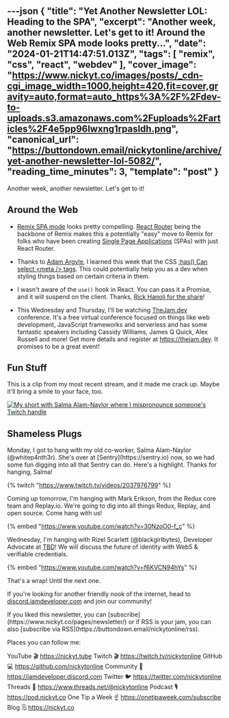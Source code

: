---json
{
  "title": "Yet Another Newsletter LOL: Heading to the SPA",
  "excerpt": "Another week, another newsletter. Let's get to it!  Around the Web    Remix SPA mode looks pretty...",
  "date": "2024-01-21T14:47:51.013Z",
  "tags": [
    "remix",
    "css",
    "react",
    "webdev"
  ],
  "cover_image": "https://www.nickyt.co/images/posts/_cdn-cgi_image_width=1000,height=420,fit=cover,gravity=auto,format=auto_https%3A%2F%2Fdev-to-uploads.s3.amazonaws.com%2Fuploads%2Farticles%2F4e5pp96lwxng1rpasldh.png",
  "canonical_url": "https://buttondown.email/nickytonline/archive/yet-another-newsletter-lol-5082/",
  "reading_time_minutes": 3,
  "template": "post"
}
---

<p>Another week, another newsletter. Let's get to it!</p>
<h2>Around the Web</h2>
<ul>
<li><a href="https://remix.run/docs/en/main/future/spa-mode?utm_source=nickytonline&amp;utm_medium=email&amp;utm_campaign=yet-another-newsletter-lol-5082" target="_blank">Remix SPA mode</a> looks pretty compelling. <a href="https://reactrouter.com/en/main?utm_source=nickytonline&amp;utm_medium=email&amp;utm_campaign=yet-another-newsletter-lol-5082" target="_blank">React Router</a> being the backbone of Remix makes this a potentially "easy" move to Remix for folks who have been creating <a href="https://en.wikipedia.org/wiki/Single-page_application?utm_source=nickytonline&amp;utm_medium=email&amp;utm_campaign=yet-another-newsletter-lol-5082" target="_blank">Single Page Applications</a> (SPAs) with just React Router.</li>
</ul>
<ul>
<li>Thanks to <a href="https://x.com/argyleink/status/1748202672816017700?utm_source=nickytonline&amp;utm_medium=email&amp;utm_campaign=yet-another-newsletter-lol-5082" target="_blank">Adam Argyle</a>, I learned this week that the CSS <a href="https://www.neatcss.dev/the-anywhere-combinator/?utm_source=nickytonline&amp;utm_medium=email&amp;utm_campaign=yet-another-newsletter-lol-5082" target="_blank">:has() Can select &lt;meta /&gt; tags</a>. This could potentially help you as a dev when styling things based on certain criteria in them.</li>
</ul>
<ul>
<li>I wasn't aware of the <code>use()</code> hook in React. You can pass it a Promise, and it will suspend on the client. Thanks, <a href="https://x.com/rickhanlonii/status/1747333721164754944?utm_source=nickytonline&amp;utm_medium=email&amp;utm_campaign=yet-another-newsletter-lol-5082" target="_blank">Rick Hanoli for the share</a>!</li>
</ul>
<ul>
<li>This Wednesday and Thursday, I'll be watching <a href="http://TheJam.dev?utm_source=nickytonline&amp;utm_medium=email&amp;utm_campaign=yet-another-newsletter-lol-5082" target="_blank">TheJam.dev</a> conference. It's a free virtual conference focused on things like web development, JavaScript frameworks and serverless and has some fantastic speakers including Cassidy Williams, James Q Quick, Alex Russell and more! Get more details and register at <a href="https://thejam.dev?utm_source=nickytonline&amp;utm_medium=email&amp;utm_campaign=yet-another-newsletter-lol-5082" target="_blank">https://thejam.dev</a>. It promises to be a great event!</li>
</ul>

<h2>Fun Stuff</h2>
<p>This is a clip from my most recent stream, and it made me crack up. Maybe it'll bring a smile to your face, too.</p>

[![My short with Salma Alam-Naylor where I mispronounce someone's Twitch handle](https://www.nickyt.co/images/posts/_uploads_articles_ya0ivx2fn6n1vo1d74ev.png)](https://www.tiktok.com/@nickytonline/video/7326043021630377221)


<h2>Shameless Plugs</h2>
<p>Monday, I got to hang with my old co-worker, Salma Alam-Naylor (@whitep4nth3r). She's over at [Sentry](https://sentry.io) now, so we had some fun digging into all that Sentry can do. Here's a highlight. Thanks for hanging, Salma!</p>

{% twitch "https://www.twitch.tv/videos/2037976799" %}

<p>Coming up tomorrow, I'm hanging with Mark Erikson, from the Redux core team and Replay.io. We're going to dig into all things Redux, Replay, and open source. Come hang with us!</p>

{% embed "https://www.youtube.com/watch?v=30NzoO0-f_c" %}

<p>Wednesday, I'm hanging with Rizel Scarlett (@blackgirlbytes), Developer Advocate at <a href="https://www.tbd.website/?utm_source=nickytonline&amp;utm_medium=email&amp;utm_campaign=yet-another-newsletter-lol-5082" target="_blank">TBD</a>! We will discuss the future of identity with Web5 &amp; verifiable credentials.</p>

{% embed "https://www.youtube.com/watch?v=f6KVCN94hYs" %}

<p>That's a wrap! Until the next one.</p>
<p>If you're looking for another friendly nook of the internet, head to <a href="https://discord.iamdeveloper.com?utm_source=nickytonline&amp;utm_medium=email&amp;utm_campaign=yet-another-newsletter-lol-5082" target="_blank">discord.iamdeveloper.com</a> and join our community!</p>
If you liked this newsletter, you can [subscribe](https://www.nickyt.co/pages/newsletter/) or if RSS is your jam, you can also [subscribe via RSS](https://buttondown.email/nickytonline/rss).
<!-- my newsletter -->

<!-- places to follow me -->

Places you can follow me:

YouTube 🎬    https://nickyt.tube
Twitch 🎬    https://twitch.tv/nickytonline
GitHub 💻     https://github.com/nickytonline
Community 👾  https://iamdeveloper.discord.com
Twitter 🐦    https://twitter.com/nickytonline
Threads 🧵    https://www.threads.net/@nickytonline
Podcast 🎙    https://pod.nickyt.co
One Tip a Week ☝️ https://onetipaweek.com/subscribe
Blog 🗒️    https://nickyt.co
